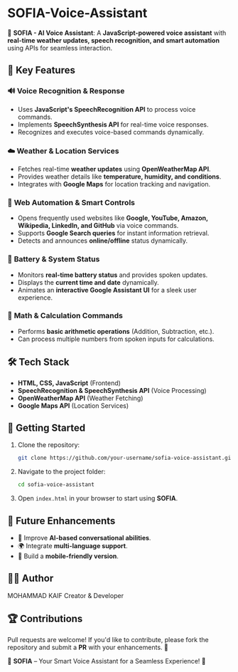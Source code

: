 # SOFIA-Voice-Assistant
🚀 **SOFIA - AI Voice Assistant**: A **JavaScript-powered voice assistant** with **real-time weather updates, speech recognition, and smart automation** using APIs for seamless interaction.



## 🎯 **Key Features**

### 🔊 **Voice Recognition & Response**
- Uses **JavaScript's SpeechRecognition API** to process voice commands.
- Implements **SpeechSynthesis API** for real-time voice responses.
- Recognizes and executes voice-based commands dynamically.

### ☁️ **Weather & Location Services**
- Fetches real-time **weather updates** using **OpenWeatherMap API**.
- Provides weather details like **temperature, humidity, and conditions**.
- Integrates with **Google Maps** for location tracking and navigation.

### 🔗 **Web Automation & Smart Controls**
- Opens frequently used websites like **Google, YouTube, Amazon, Wikipedia, LinkedIn, and GitHub** via voice commands.
- Supports **Google Search queries** for instant information retrieval.
- Detects and announces **online/offline** status dynamically.

### 🔋 **Battery & System Status**
- Monitors **real-time battery status** and provides spoken updates.
- Displays the **current time and date** dynamically.
- Animates an **interactive Google Assistant UI** for a sleek user experience.

### 🔢 **Math & Calculation Commands**
- Performs **basic arithmetic operations** (Addition, Subtraction, etc.).
- Can process multiple numbers from spoken inputs for calculations.

## 🛠 **Tech Stack**
- **HTML, CSS, JavaScript** (Frontend)
- **SpeechRecognition & SpeechSynthesis API** (Voice Processing)
- **OpenWeatherMap API** (Weather Fetching)
- **Google Maps API** (Location Services)

## 🚀 **Getting Started**
1. Clone the repository:
   ```bash
   git clone https://github.com/your-username/sofia-voice-assistant.git
   ```
2. Navigate to the project folder:
   ```bash
   cd sofia-voice-assistant
   ```
3. Open `index.html` in your browser to start using **SOFIA**.

## 📌 **Future Enhancements**
- 🌟 Improve **AI-based conversational abilities**.
- 🌍 Integrate **multi-language support**.
- 📲 Build a **mobile-friendly version**.

## 👨‍💻 **Author**
MOHAMMAD KAIF Creator & Developer

## 🏆 **Contributions**
Pull requests are welcome! If you'd like to contribute, please fork the repository and submit a **PR** with your enhancements. 🎉



🔹 **SOFIA** – Your Smart Voice Assistant for a Seamless Experience! 🚀

